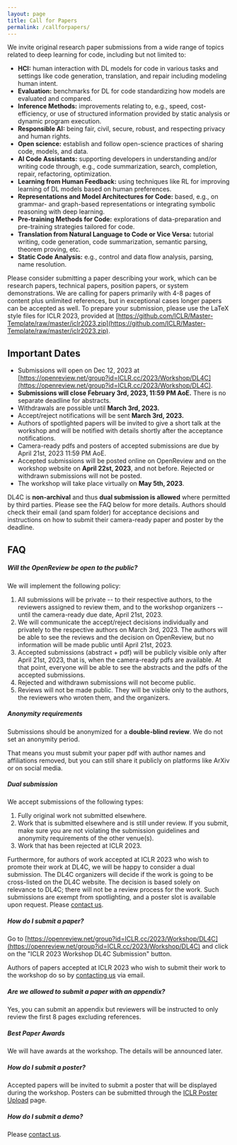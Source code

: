 ```yaml
---
layout: page
title: Call for Papers
permalink: /callforpapers/
---
```


We invite original research paper submissions from a wide range of topics related to deep learning for code, including but not limited to:

* **HCI:** human interaction with DL models for code in various tasks and settings like code generation, translation, and repair including modeling human intent.
* **Evaluation:** benchmarks for DL for code standardizing how models are evaluated and compared.
* **Inference Methods:** improvements relating to, e.g., speed, cost-efficiency, or use of structured information provided by static analysis or dynamic program execution.
* **Responsible AI:** being fair, civil, secure, robust, and respecting privacy and human rights.
* **Open science:** establish and follow open-science practices of sharing code, models, and data.
* **AI Code Assistants:** supporting developers in understanding and/or writing code through, e.g., code summarization, search, completion, repair, refactoring, optimization.
* **Learning from Human Feedback:** using techniques like RL for improving learning of DL models based on human preferences.
* **Representations and Model Architectures for Code:** based, e.g., on grammar- and graph-based representations or integrating symbolic reasoning with deep learning.
* **Pre-training Methods for Code:** explorations of data-preparation and pre-training strategies tailored for code.
* **Translation from Natural Language to Code or Vice Versa:** tutorial writing, code generation, code summarization, semantic parsing, theorem proving, etc.
* **Static Code Analysis:** e.g., control and data flow analysis, parsing, name resolution.

Please consider submitting a paper describing your work, which can be research papers, technical papers, position papers, or system demonstrations. We are calling for papers primarily with 4-8 pages of content plus unlimited references, but in exceptional cases longer papers can be accepted as well. To prepare your submission, please use the LaTeX style files for ICLR 2023, provided at [https://github.com/ICLR/Master-Template/raw/master/iclr2023.zip](https://github.com/ICLR/Master-Template/raw/master/iclr2023.zip).

## Important Dates

* Submissions will open on Dec 12, 2023 at [https://openreview.net/group?id=ICLR.cc/2023/Workshop/DL4C](https://openreview.net/group?id=ICLR.cc/2023/Workshop/DL4C).
* **Submissions will close February 3rd, 2023, 11:59 PM AoE.** There is no separate deadline for abstracts.
* Withdrawals are possible until **March 3rd, 2023.**
* Accept/reject notifications will be sent **March 3rd, 2023.**
* Authors of spotlighted papers will be invited to give a short talk at the workshop and will be notified with details shortly after the acceptance notifications.
* Camera-ready pdfs and posters of accepted submissions are due by April 21st, 2023 11:59 PM AoE.
* Accepted submissions will be posted online on OpenReview and on the workshop website on **April 22st, 2023**, and not before. Rejected or withdrawn submissions will not be posted.
* The workshop will take place virtually on **May 5th, 2023**.

DL4C is **non-archival** and thus **dual submission is allowed** where permitted by third parties. Please see the FAQ below for more details.
Authors should check their email (and spam folder) for acceptance decisions and instructions on how to submit their camera-ready paper and poster by the deadline.

## FAQ

##### **Will the OpenReview be open to the public?**

We will implement the following policy:

1. All submissions will be private -- to their respective authors, to the reviewers assigned to review them, and to the workshop organizers -- until the camera-ready due date, April 21st, 2023.
2. We will communicate the accept/reject decisions individually and privately to the respective authors on March 3rd, 2023. The authors will be able to see the reviews and the decision on OpenReview, but no information will be made public until April 21st, 2023.
3. Accepted submissions (abstract + pdf) will be publicly visible only after April 21st, 2023, that is, when the camera-ready pdfs are available. At that point, everyone will be able to see the abstracts and the pdfs of the accepted submissions.
4. Rejected and withdrawn submissions will not become public.
5. Reviews will not be made public. They will be visible only to the authors, the reviewers who wroten them, and the organizers.

##### **Anonymity requirements**

Submissions should be anonymized for a **double-blind review**. We do not set an anonymity period.

That means you must submit your paper pdf with author names and affiliations removed,
but you can still share it publicly on platforms like ArXiv or on social media.

##### **Dual submission**

We accept submissions of the following types:

1. Fully original work not submitted elsewhere.
2. Work that is submitted elsewhere and is still under review. If you submit, make sure you are not violating the submission guidelines and anonymity requirements of the other venue(s).
3. Work that has been rejected at ICLR 2023.

Furthermore, for authors of work accepted at ICLR 2023 who wish to promote their work at DL4C, we will be happy to consider a dual submission. The DL4C organizers will decide if the work is going to be cross-listed on the DL4C website. The decision is based solely on relevance to DL4C; there will not be a review process for the work. Such submissions are exempt from spotlighting, and a poster slot is available upon request. Please [contact us](/contactus).

##### **How do I submit a paper?**

Go to [https://openreview.net/group?id=ICLR.cc/2023/Workshop/DL4C](https://openreview.net/group?id=ICLR.cc/2023/Workshop/DL4C) and click on the "ICLR 2023 Workshop DL4C Submission" button.

Authors of papers accepted at ICLR 2023 who wish to submit their work to the workshop do so by [contacting us](/contactus) via email.

##### **Are we allowed to submit a paper with an appendix?** 

Yes, you can submit an appendix but reviewers will be instructed to only review the first 8 pages excluding references.

##### **Best Paper Awards**

We will have awards at the workshop. The details will be announced later.

##### **How do I submit a poster?**

Accepted papers will be invited to submit a poster that will be displayed during the workshop. Posters can be submitted through the [ICLR Poster Upload](https://iclr.cc/PosterUpload) page.

##### **How do I submit a demo?**

Please [contact us](/contactus).
